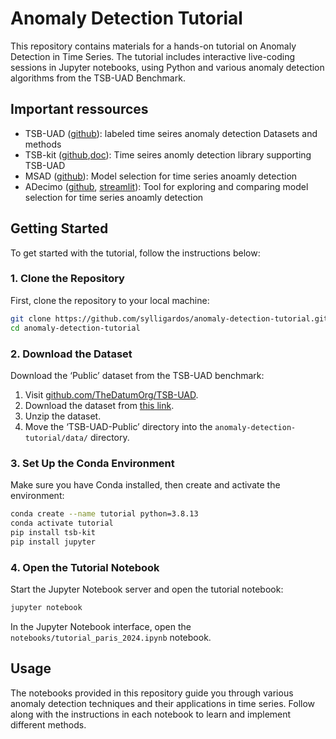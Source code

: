# Anomaly Detection Tutorial

This repository contains materials for a hands-on tutorial on Anomaly Detection in Time Series. The tutorial includes interactive live-coding sessions in Jupyter notebooks, using Python and various anomaly detection algorithms from the TSB-UAD Benchmark.

## Important ressources

- TSB-UAD ([github](https://github.com/TheDatumOrg/TSB-UAD)): labeled time seires anomaly detection Datasets and methods
- TSB-kit ([github](https://github.com/boniolp/tsb-kit),[doc](https://tsb-kit.readthedocs.io/en/latest/)): Time seires anomly detection library supporting TSB-UAD
- MSAD ([github](https://github.com/boniolp/MSAD)): Model selection for time series anoamly detection
- ADecimo ([github](https://github.com/boniolp/ADecimo), [streamlit](https://adecimots.streamlit.app/)): Tool for exploring and comparing model selection for time series anoamly detection

## Getting Started

To get started with the tutorial, follow the instructions below:

### 1. Clone the Repository
First, clone the repository to your local machine:
```sh
git clone https://github.com/sylligardos/anomaly-detection-tutorial.git
cd anomaly-detection-tutorial
```

### 2. Download the Dataset
Download the ‘Public’ dataset from the TSB-UAD benchmark:
1. Visit [github.com/TheDatumOrg/TSB-UAD](https://github.com/TheDatumOrg/TSB-UAD).
2. Download the dataset from [this link](https://www.thedatum.org/datasets/TSB-UAD-Public.zip).
3. Unzip the dataset.
4. Move the ‘TSB-UAD-Public’ directory into the `anomaly-detection-tutorial/data/` directory.

### 3. Set Up the Conda Environment
Make sure you have Conda installed, then create and activate the environment:
```sh
conda create --name tutorial python=3.8.13
conda activate tutorial
pip install tsb-kit
pip install jupyter
```

### 4. Open the Tutorial Notebook
Start the Jupyter Notebook server and open the tutorial notebook:
```sh
jupyter notebook
```
In the Jupyter Notebook interface, open the `notebooks/tutorial_paris_2024.ipynb` notebook.

## Usage

The notebooks provided in this repository guide you through various anomaly detection techniques and their applications in time series. Follow along with the instructions in each notebook to learn and implement different methods.
